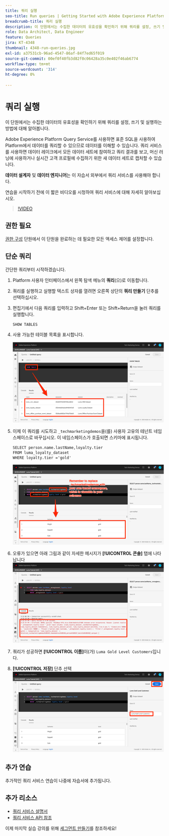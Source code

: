 ```yaml
---
title: 쿼리 실행
seo-title: Run queries | Getting Started with Adobe Experience Platform for Data Architects and Data Engineers
breadcrumb-title: 쿼리 실행
description: 이 단원에서는 수집한 데이터의 유효성을 확인하기 위해 쿼리를 설정, 쓰기 및 실행하는 방법에 대해 알아봅니다.
role: Data Architect, Data Engineer
feature: Queries
jira: KT-4348
thumbnail: 4348-run-queries.jpg
exl-id: a37531cb-96ad-4547-86af-84f7ed65f019
source-git-commit: 00ef0f40fb3d82f0c06428a35c0e402f46ab6774
workflow-type: tm+mt
source-wordcount: '314'
ht-degree: 0%

---
```


# 쿼리 실행

<!-- 15 min-->
이 단원에서는 수집한 데이터의 유효성을 확인하기 위해 쿼리를 설정, 쓰기 및 실행하는 방법에 대해 알아봅니다.

Adobe Experience Platform Query Service를 사용하면 표준 SQL을 사용하여 Platform에서 데이터를 쿼리할 수 있으므로 데이터를 이해할 수 있습니다. 쿼리 서비스를 사용하면 데이터 레이크에서 모든 데이터 세트에 참여하고 쿼리 결과를 보고, 머신 러닝에 사용하거나 실시간 고객 프로필에 수집하기 위한 새 데이터 세트로 캡처할 수 있습니다.

**데이터 설계자** 및 **데이터 엔지니어**&#x200B;는 이 자습서 외부에서 쿼리 서비스를 사용해야 합니다.

연습을 시작하기 전에 이 짧은 비디오를 시청하여 쿼리 서비스에 대해 자세히 알아보십시오.
>[!VIDEO](https://video.tv.adobe.com/v/29795?learn=on)

## 권한 필요

[권한 구성](configure-permissions.md) 단원에서 이 단원을 완료하는 데 필요한 모든 액세스 제어를 설정합니다.

<!-- Settings > **[!UICONTROL Services]** > **[!UICONTROL Query Service]**
* Permission items Data Management > **[!UICONTROL View Datasets]** and  **[!UICONTROL Manage Datasets]**
* Permission item Sandboxes > `Luma Tutorial`
* User-role access to the `Luma Tutorial Platform` product profile
-->

## 단순 쿼리

간단한 쿼리부터 시작하겠습니다.

1. Platform 사용자 인터페이스에서 왼쪽 탐색 메뉴의 **쿼리**(으)로 이동합니다.
1. 쿼리를 실행하고 실행할 텍스트 상자를 열려면 오른쪽 상단의 **쿼리 만들기** 단추를 선택하십시오.
1. 편집기에서 다음 쿼리를 입력하고 Shift+Enter 또는 Shift+Return을 눌러 쿼리를 실행합니다.

   ```
   SHOW TABLES
   ```

1. 사용 가능한 테이블 목록을 표시합니다.

   ![테이블 쿼리 표시](assets/queries-showTables.png)


1. 이제 이 쿼리를 시도하고 `_techmarketingdemos`을(를) 사용자 고유의 테넌트 네임스페이스로 바꾸십시오. 이 네임스페이스가 호출되면 스키마에 표시됩니다.

   ```
   SELECT person.name.lastName,loyalty.tier
   FROM luma_loyalty_dataset
   WHERE loyalty.tier ='gold'
   ```

   ![충성도 데이터 집합에서 데이터 선택](assets/queries-loyaltySelect.png)

1. 오류가 있으면 아래 그림과 같이 자세한 메시지가 **[!UICONTROL 콘솔]** 탭에 나타납니다
   ![쿼리에 오류가 있습니다](assets/queries-error.png)

1. 쿼리가 성공하면 **[!UICONTROL 이름]**&#x200B;이(가) `Luma Gold Level Customers`입니다.
1. **[!UICONTROL 저장]** 단추 선택
   ![쿼리 저장 중](assets/queries-loyaltySelect-save.png)


<!--SELECT COUNT(DISTINCT (_techmarketingdemos.systemIdentifier.loyaltyId)) FROM luma_loyalty_dataset 


SELECT _techmarketingdemos.systemIdentifier.loyaltyId, COUNT(_techmarketingdemos.systemIdentifier.loyaltyId)
FROM luma_loyalty_dataset 
GROUP BY _techmarketingdemos.systemIdentifier.loyaltyId
HAVING COUNT(_techmarketingdemos.systemIdentifier.loyaltyId) > 1;-->

## 추가 연습

추가적인 쿼리 서비스 연습이 나중에 자습서에 추가됩니다.
<!--
## Join Datasets

In this exercise, we will join two datasets `Luma Loyalty Dataset` and `Luma Offline Purchase` to get list of gold customers who have spend over $500 dollars in one purchase.

1. Create a new query
1. Copy and paste following query in query editor and execute, again replacing `_techmarketingdemos` with your own tenant namespace
    
    ```
    SELECT DISTINCT lopd.commerce.order.purchaseID as PurchaseId ,
        lld.person.name.firstName as LastName ,
        lld.person.name.lastName as LastName ,
        lopd.personalEmail.address as email,
        lopd.commerce.order.priceTotal as Total

    FROM luma_loyalty_dataset lld
    JOIN luma_offline_purchase_event_dataset lopd
    ON lopd._techmarketingdemos.systemIdentifier.loyaltyId = lld._techmarketingdemos.systemIdentifier.loyaltyId

    WHERE lld._techmarketingdemos.loyalty.level ='gold' AND lopd.commerce.order.priceTotal >500;
    ```

1. You should get list of Gold Customers who have spend over $500 in single purchase.

## Output datasets

1. Select on Output Dataset button
1. Provide name and description to the dataset
1. Save.
1. Go to **Datasets** under **Data Management** to find new dataset created.

-->
<!--Add content for Adobe Defined Functions-->

## 추가 리소스

* [쿼리 서비스 설명서](https://experienceleague.adobe.com/docs/experience-platform/query/home.html?lang=ko)
* [쿼리 서비스 API 참조](https://www.adobe.io/experience-platform-apis/references/query-service/)

이제 마지막 실습 강의를 위해 [세그먼트 만들기](build-segments.md)를 참조하세요!
